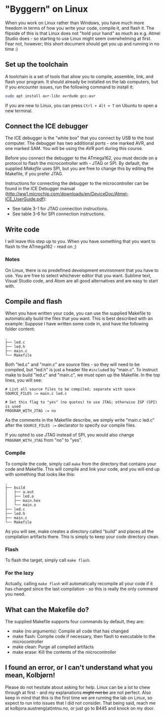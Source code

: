 # "Byggern" on Linux

When you work on Linux rather than Windows, you have much more freedom in terms of how you write your code, compile it, and flash it. The flipside of this is that Linux does not "hold your hand" as much as e.g. Atmel Studio does - so starting to use Linux might seem overwhelming at first. Fear not, however; this short document should get you up and running in no time :)

## Set up the toolchain
A toolchain is a set of tools that allow you to compile, assemble, link, and flash your program. It should already be installed on the lab computers, but if you encounter issues, run the following command to install it:

```bash
sudo apt install avr-libc avrdude gcc-avr
```
If you are new to Linux, you can press `Ctrl + Alt + T` on Ubuntu to open a new terminal.

## Connect the ICE debugger
The ICE debugger is the "white box" that you connect by USB to the host computer. The debugger has two additional ports - one marked AVR, and one marked SAM. You will be using the AVR port during this course.

Before you connect the debugger to the ATmega162, you must decide on a protocol to flash the microcontroller with - JTAG or SPI. By default, the supplied *Makefile* uses SPI, but you are free to change this by editing the Makefile, if you prefer JTAG.

Instructions for connecting the debugger to the microcontroller can be found in the ICE Debugger manual (http://ww1.microchip.com/downloads/en/DeviceDoc/Atmel-ICE_UserGuide.pdf):
  * See table 3-1 for JTAG connection instructions.
  * See table 3-6 for SPI connection instructions.

## Write code
I will leave this step up to you. When you have something that you want to flash to the ATmega162 - read on ;)
### Notes
On Linux, there is no predefined development environment that you have to use. You are free to select whichever editor that you want. Sublime text, Visual Studio code, and Atom are all good alternatives and are easy to start with.

## Compile and flash
When you have written your code, you can use the supplied Makefile to automatically build the files that you want. This is best described with an example: Suppose I have written some code in, and have the following folder content:
```
.
├── led.c
├── led.h
├── main.c
└── Makefile
```

Both "led.c" and "main.c" are source files - so they will need to be compiled, but "led.h" is just a header file `#include`d by "main.c". To instruct make to build "led.c" and "main.c", we must open up the Makefile. In the top lines, you will see:
```make
# List all source files to be compiled; separate with space
SOURCE_FILES := main.c led.c

# Set this flag to "yes" (no quotes) to use JTAG; otherwise ISP (SPI) is used
PROGRAM_WITH_JTAG := no
```
As the comments in the Makefile describe, we simply write "main.c led.c" after the `SOURCE_FILES :=` declarator to specify our compile files.

If you opted to use JTAG instead of SPI, you would also change `PROGRAM_WITH_JTAG` from "no" to "yes".

### Compile
To compile the code, simply call `make` from the directory that contains your code and Makefile. This will compile and link your code, and you will end up with something that looks like this:
```
.
├── build
│   ├── a.out
│   ├── led.o
│   ├── main.hex
│   └── main.o
├── led.c
├── led.h
├── main.c
└── Makefile

```
As you will see, make creates a directory called "build" and places all the compilation artifacts there. This is simply to keep your code directory clean.

### Flash
To flash the target, simply call `make flash`.

### For the lazy
Actually, calling `make flash` will automatically recompile all your code if it has changed since the last compilation - so this is really the only command you need.

## What can the Makefile do?
The supplied Makefile supports four commands by default, they are:
  * make (no arguments): Compile all code that has changed
  * make flash: Compile code if necessary, then flash to executable to the microcontroller
  * make clean: Purge all compiled artifacts
  * make erase: Kill the contents of the microcontroller

## I found an error, or I can't understand what you mean, Kolbjørn!
Please do not hesitate about asking for help. Linux can be a lot to chew through at first - and my explanations ~~might not be~~ are not perfect. Also keep in mind that this is the first time we are running the lab on Linux, so expect to run into issues that I did not consider. That being said, reach me at kolbjora.austreng(at)ntnu.no, or just go to B445 and knock on my door.
